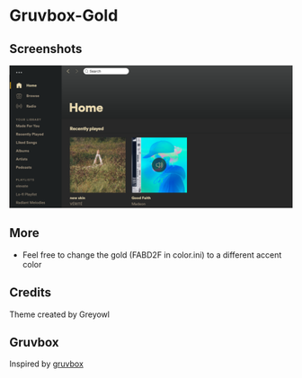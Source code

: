 # Gruvbox-Gold

## Screenshots

![Gruvbox-Gold](screenshot.png)

## More
* Feel free to change the gold (FABD2F in color.ini) to a different accent color

## Credits

Theme created by Greyowl

## Gruvbox

Inspired by [gruvbox](https://github.com/morhetz/gruvbox)
